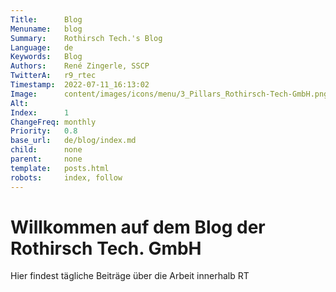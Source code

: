```yaml
---
Title:      Blog
Menuname:   blog
Summary:    Rothirsch Tech.'s Blog
Language:   de
Keywords:   Blog
Authors:    René Zingerle, SSCP
TwitterA:   r9_rtec
Timestamp:  2022-07-11_16:13:02
Image:      content/images/icons/menu/3_Pillars_Rothirsch-Tech-GmbH.png
Alt:        
Index:      1
ChangeFreq: monthly
Priority:   0.8
base_url:   de/blog/index.md
child:      none
parent:     none
template:   posts.html
robots:     index, follow
---
```


# Willkommen auf dem Blog der Rothirsch Tech. GmbH

Hier findest tägliche Beiträge über die Arbeit innerhalb RT
